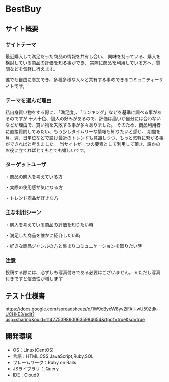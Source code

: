 # BestBuy

## サイト概要

### サイトテーマ
最近購入して満足だった商品の情報を共有し合い、
興味を持っている、購入を検討している商品の評価を知る事ができ、
実際に商品を利用している方へ、質問などを気軽に行えます。

誰でも自由に参加でき、多種多様な人々と共有する事のできるコミュニティーサイトです。

### テーマを選んだ理由
私自身買い物をする際に、「満足度」、「ランキング」などを基準に調べる事があるのですが
十人十色、個人の好みがあるので、評価は高いが自分には合わないなどが理由で、買い物を失敗する事が多々ありました。
そのため、商品利用者に直接質問してみたい、もう少しタイムリーな情報も知りたいと感じ、
期間を月、週、日単位などで設け最近のトレンドも意識しつつ、もっと気軽に繋がる事ができればと考えました。
当サイトが一つの要素として利用して頂き、誰かのお役に立てればとてもとても嬉しいです。

### ターゲットユーザ
・商品の購入を考えている方

・実際の使用感が気になる方

・トレンド商品が好きな方

### 主な利用シーン
・購入を考えている商品の評価を知りたい時

・満足した商品を誰かに紹介したい時

・好きな商品ジャンルの方と集まりコミュニケーションを取りたい時

### 注意
投稿する際には、必ずしも写真付きである必要はございません。
※ ただし写真付きですと信憑性が増します

## テスト仕様書
https://docs.google.com/spreadsheets/d/1W9cByxW8yv2iFAil-wU59ZtIk-UCHkE3/edit?usp=sharing&ouid=114275398900635984654&rtpof=true&sd=true

## 開発環境
- OS：Linux(CentOS)
- 言語：HTML,CSS,JavaScript,Ruby,SQL
- フレームワーク：Ruby on Rails
- JSライブラリ：jQuery
- IDE：Cloud9